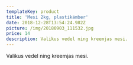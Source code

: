```yaml
---
templateKey: product
title: 'Mesi 2kg, plastikämber'
date: 2018-12-28T13:54:24.982Z
picture: /img/20180903_111532.jpg
price: 14
description: Valikus vedel ning kreemjas mesi.
---
```

Valikus vedel ning kreemjas mesi.
